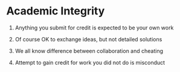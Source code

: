 # Academic Integrity

1. Anything you submit for credit 
is expected to be your own work

2. Of course OK to exchange ideas, 
but not detailed solutions

3. We all know difference between
collaboration and cheating

4. Attempt to gain credit for work you 
did not do is misconduct
